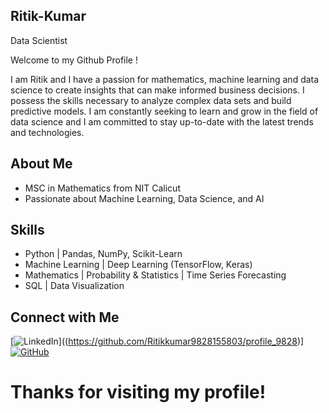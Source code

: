 ## Ritik-Kumar

Data Scientist 

Welcome to my Github Profile !

I am Ritik and I have a passion for mathematics, machine learning and data science to create insights that can make informed business decisions. I possess the skills necessary to analyze complex data sets and build predictive models. I am constantly seeking to learn and grow in the field of data science and I am committed to stay up-to-date with the latest trends and technologies.


## About Me
-  MSC in Mathematics from NIT Calicut
-  Passionate about Machine Learning, Data Science, and AI



## Skills
- Python | Pandas, NumPy, Scikit-Learn
- Machine Learning | Deep Learning (TensorFlow, Keras)
- Mathematics | Probability & Statistics | Time Series Forecasting 
- SQL | Data Visualization



## Connect with Me
[![LinkedIn](https://img.shields.io/badge/LinkedIn-blue?style=for-the-badge&logo=linkedin)]((https://github.com/Ritikkumar9828155803/profile_9828)]
[![GitHub](https://img.shields.io/badge/GitHub-black?style=for-the-badge&logo=github)](https://github.com/ritikkumar)  


# Thanks for visiting my profile!
